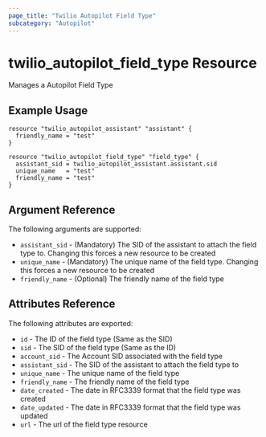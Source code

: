 ```yaml
---
page_title: "Twilio Autopilot Field Type"
subcategory: "Autopilot"
---
```


# twilio_autopilot_field_type Resource

Manages a Autopilot Field Type

## Example Usage

```hcl
resource "twilio_autopilot_assistant" "assistant" {
  friendly_name = "test"
}

resource "twilio_autopilot_field_type" "field_type" {
  assistant_sid = twilio_autopilot_assistant.assistant.sid
  unique_name   = "test"
  friendly_name = "test"
}
```

## Argument Reference

The following arguments are supported:

- `assistant_sid` - (Mandatory) The SID of the assistant to attach the field type to. Changing this forces a new resource to be created
- `unique_name` - (Mandatory) The unique name of the field type. Changing this forces a new resource to be created
- `friendly_name` - (Optional) The friendly name of the field type

## Attributes Reference

The following attributes are exported:

- `id` - The ID of the field type (Same as the SID)
- `sid` - The SID of the field type (Same as the ID)
- `account_sid` - The Account SID associated with the field type
- `assistant_sid` - The SID of the assistant to attach the field type to
- `unique_name` - The unique name of the field type
- `friendly_name` - The friendly name of the field type
- `date_created` - The date in RFC3339 format that the field type was created
- `date_updated` - The date in RFC3339 format that the field type was updated
- `url` - The url of the field type resource
